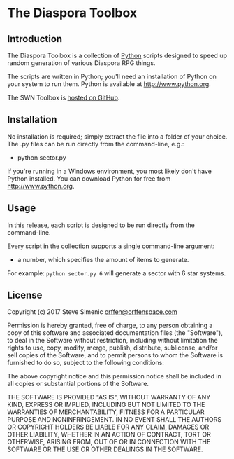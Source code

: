 # The Diaspora Toolbox

## Introduction

The Diaspora Toolbox is a collection of [Python](https://www.python.org) scripts
designed to speed up random generation of various Diaspora RPG things.

The scripts are written in Python; you'll need an installation of Python on your
system to run them. Python is available at <http://www.python.org>.

The SWN Toolbox is [hosted on GitHub](https://github.com/orffen/diaspora).

## Installation

No installation is required; simply extract the file into a folder of your
choice. The .py files can be run directly from the command-line, e.g.:

- python sector.py

If you're running in a Windows environment, you most likely don't have
Python installed. You can download Python for free from <http://www.python.org>.

## Usage

In this release, each script is designed to be run directly from the
command-line.

Every script in the collection supports a single command-line argument:

- a number, which specifies the amount of items to generate.

For example: `python sector.py 6` will generate a sector with 6 star systems.

## License

Copyright (c) 2017 Steve Simenic <orffen@orffenspace.com>

Permission is hereby granted, free of charge, to any person obtaining a copy
of this software and associated documentation files (the "Software"), to deal
in the Software without restriction, including without limitation the rights
to use, copy, modify, merge, publish, distribute, sublicense, and/or sell
copies of the Software, and to permit persons to whom the Software is
furnished to do so, subject to the following conditions:

The above copyright notice and this permission notice shall be included in
all copies or substantial portions of the Software.

THE SOFTWARE IS PROVIDED "AS IS", WITHOUT WARRANTY OF ANY KIND, EXPRESS OR
IMPLIED, INCLUDING BUT NOT LIMITED TO THE WARRANTIES OF MERCHANTABILITY,
FITNESS FOR A PARTICULAR PURPOSE AND NONINFRINGEMENT. IN NO EVENT SHALL THE
AUTHORS OR COPYRIGHT HOLDERS BE LIABLE FOR ANY CLAIM, DAMAGES OR OTHER
LIABILITY, WHETHER IN AN ACTION OF CONTRACT, TORT OR OTHERWISE, ARISING FROM,
OUT OF OR IN CONNECTION WITH THE SOFTWARE OR THE USE OR OTHER DEALINGS IN
THE SOFTWARE.
